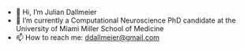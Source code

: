 - 👋 Hi, I’m Julian Dallmeier 
- 🌱 I’m currently a Computational Neuroscience PhD candidate at the University of Miami Miller School of Medicine
- 📫 How to reach me: ddallmeier@gmail.com

<!---
ddallmeier/ddallmeier is a ✨ special ✨ repository because its `README.md` (this file) appears on your GitHub profile.
You can click the Preview link to take a look at your changes.
--->
